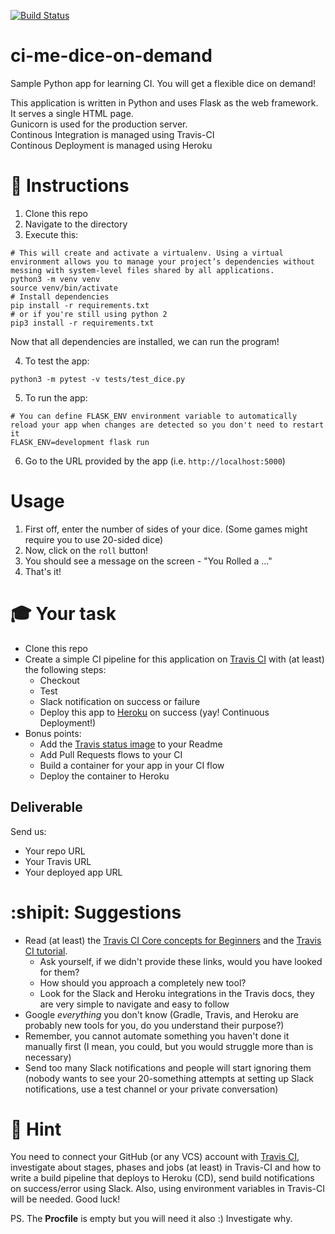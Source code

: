 [![Build Status](https://app.travis-ci.com/camilotorres97/ci-me-dice-on-demand.svg?branch=main)](https://app.travis-ci.com/camilotorres97/ci-me-dice-on-demand)

# ci-me-dice-on-demand
Sample Python app for learning CI. You will get a flexible dice on demand! 

This application is written in Python and uses Flask as the web framework. It serves a single HTML page.  
Gunicorn is used for the production server.  
Continous Integration is managed using Travis-CI  
Continous Deployment is managed using Heroku  

# :page_with_curl: Instructions
1. Clone this repo
2. Navigate to the directory
3. Execute this:
```
# This will create and activate a virtualenv. Using a virtual environment allows you to manage your project’s dependencies without messing with system-level files shared by all applications.
python3 -m venv venv
source venv/bin/activate
# Install dependencies
pip install -r requirements.txt
# or if you're still using python 2
pip3 install -r requirements.txt
```

Now that all dependencies are installed, we can run the program!

4. To test the app:
```
python3 -m pytest -v tests/test_dice.py
```
5. To run the app:
```
# You can define FLASK_ENV environment variable to automatically reload your app when changes are detected so you don't need to restart it
FLASK_ENV=development flask run
```

6. Go to the URL provided by the app (i.e. `http://localhost:5000`)

# Usage

1. First off, enter the number of sides of your dice. (Some games might require you to use 20-sided dice)
2. Now, click on the `roll` button!
3. You should see a message on the screen - "You Rolled a ..."
4. That's it!

# :mortar_board: Your task
- Clone this repo
- Create a simple CI pipeline for this application on [Travis CI](https://docs.travis-ci.com/) with (at least) the following steps:
    - Checkout
    - Test
    - Slack notification on success or failure
    - Deploy this app to [Heroku](https://www.heroku.com/) on success (yay! Continuous Deployment!)
- Bonus points:
    - Add the [Travis status image](https://docs.travis-ci.com/user/status-images/) to your Readme
    - Add Pull Requests flows to your CI
    - Build a container for your app in your CI flow
    - Deploy the container to Heroku

## Deliverable
Send us:
- Your repo URL
- Your Travis URL
- Your deployed app URL

# :shipit: Suggestions
- Read (at least) the [Travis CI Core concepts for Beginners](https://docs.travis-ci.com/user/for-beginners/) and the [Travis CI tutorial](https://docs.travis-ci.com/user/tutorial/). 
    - Ask yourself, if we didn't provide these links, would you have looked for them?
    - How should you approach a completely new tool?
    - Look for the Slack and Heroku integrations in the Travis docs, they are very simple to navigate and easy to follow
- Google *everything* you don't know (Gradle, Travis, and Heroku are probably new tools for you, do you understand their purpose?)
- Remember, you cannot automate something you haven't done it manually first (I mean, you could, but you would struggle more than is necessary)
- Send too many Slack notifications and people will start ignoring them (nobody wants to see your 20-something attempts at setting up Slack notifications, use a test channel or your private conversation)

# :safety_vest: Hint
You need to connect your GitHub (or any VCS) account with [Travis CI](https://app.travis-ci.com/), investigate about stages, phases and jobs (at least) in Travis-CI and how to write a build pipeline that deploys to Heroku (CD), send build notifications on success/error using Slack. Also, using environment variables in Travis-CI will be needed. Good luck!

PS. The **Procfile** is empty but you will need it also :) Investigate why.

